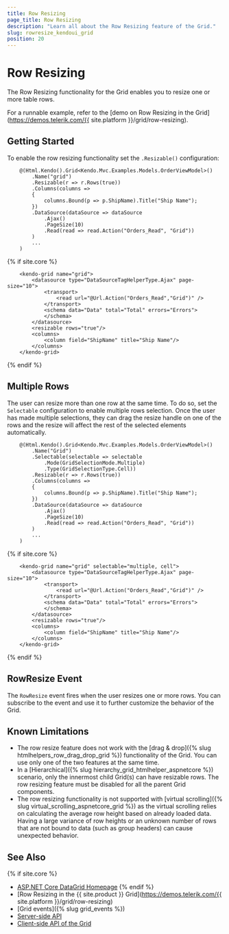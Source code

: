 ```yaml
---
title: Row Resizing
page_title: Row Resizing
description: "Learn all about the Row Resizing feature of the Grid."
slug: rowresize_kendoui_grid
position: 20
---
```


# Row Resizing

The Row Resizing functionality for the Grid enables you to resize one or more table rows.

For a runnable example, refer to the [demo on Row Resizing in the Grid](https://demos.telerik.com/{{ site.platform }}/grid/row-resizing).

## Getting Started

To enable the row resizing functionality set the `.Resizable()` configuration:

```HtmlHelper
    @(Html.Kendo().Grid<Kendo.Mvc.Examples.Models.OrderViewModel>()
        .Name("grid")
        .Resizable(r => r.Rows(true))
        .Columns(columns =>
        {
            columns.Bound(p => p.ShipName).Title("Ship Name");
        })
        .DataSource(dataSource => dataSource
            .Ajax()
            .PageSize(10)
            .Read(read => read.Action("Orders_Read", "Grid"))
        )
        ...
    )
```
{% if site.core %}
```TagHelper
    <kendo-grid name="grid">
        <datasource type="DataSourceTagHelperType.Ajax" page-size="10">
            <transport>
                <read url="@Url.Action("Orders_Read","Grid")" />
            </transport>
            <schema data="Data" total="Total" errors="Errors">
            </schema>
        </datasource>
        <resizable rows="true"/>
        <columns>
            <column field="ShipName" title="Ship Name"/>
        </columns>
    </kendo-grid>
```
{% endif %}

## Multiple Rows

The user can resize more than one row at the same time. To do so, set the `Selectable` configuration to enable multiple rows selection. Once the user has made multiple selections, they can drag the resize handle on one of the rows and the resize will affect the rest of the selected elements automatically.

```HtmlHelper
    @(Html.Kendo().Grid<Kendo.Mvc.Examples.Models.OrderViewModel>()
        .Name("Grid")
        .Selectable(selectable => selectable
            .Mode(GridSelectionMode.Multiple)
            .Type(GridSelectionType.Cell))
        .Resizable(r => r.Rows(true))
        .Columns(columns =>
        {
            columns.Bound(p => p.ShipName).Title("Ship Name");
        })
        .DataSource(dataSource => dataSource
            .Ajax()
            .PageSize(10)
            .Read(read => read.Action("Orders_Read", "Grid"))
        )
        ...
    )
```
{% if site.core %}
```TagHelper
    <kendo-grid name="grid" selectable="multiple, cell">
        <datasource type="DataSourceTagHelperType.Ajax" page-size="10">
            <transport>
                <read url="@Url.Action("Orders_Read","Grid")" />
            </transport>
            <schema data="Data" total="Total" errors="Errors">
            </schema>
        </datasource>
        <resizable rows="true"/>
        <columns>
            <column field="ShipName" title="Ship Name"/>
        </columns>
    </kendo-grid>
```
{% endif %}

## RowResize Event

The `RowResize` event fires when the user resizes one or more rows. You can subscribe to the event and use it to further customize the behavior of the Grid.

## Known Limitations

* The row resize feature does not work with the [drag & drop]({% slug htmlhelpers_row_drag_drop_grid %}) functionality of the Grid. You can use only one of the two features at the same time.
* In a [Hierarchical]({% slug hierarchy_grid_htmlhelper_aspnetcore %}) scenario, only the innermost child Grid(s) can have resizable rows. The row resizing feature must be disabled for all the parent Grid components.
* The row resizing functionality is not supported with [virtual scrolling]({% slug virtual_scrolling_aspnetcore_grid %}) as the virtual scrolling relies on calculating the average row height based on already loaded data. Having a large variance of row heights or an unknown number of rows that are not bound to data (such as group headers) can cause unexpected behavior.

## See Also

{% if site.core %}
* [ASP.NET Core DataGrid Homepage](https://www.telerik.com/aspnet-core-ui/grid)
{% endif %}
* [Row Resizing in the {{ site.product }} Grid](https://demos.telerik.com/{{ site.platform }}/grid/row-resizing)
* [Grid events]({% slug grid_events %})
* [Server-side API](/api/grid)
* [Client-side API of the Grid](https://docs.telerik.com/kendo-ui/api/javascript/ui/grid)
